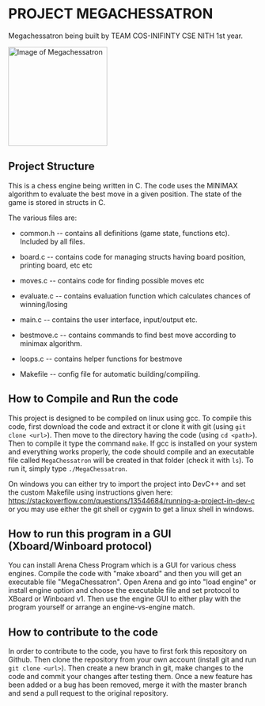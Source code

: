 # PROJECT MEGACHESSATRON

Megachessatron being built by TEAM COS-INIFINTY CSE NITH 1st year.

<img alt="Image of Megachessatron" height=200 src="https://i.imgur.com/2x3xRgM.png">  

## Project Structure

This is a chess engine being written in C. The code uses the MINIMAX
algorithm to evaluate the best move in a given position. The state of
the game is stored in structs in C.

The various files are:

  * common.h -- contains all definitions (game state, functions etc).
                Included by all files.

  * board.c -- contains code for managing structs having board position, printing board, etc etc
  * moves.c -- contains code for finding possible moves etc
  * evaluate.c -- contains evaluation function which calculates
                chances of winning/losing
  * main.c -- contains the user interface, input/output etc.
  * bestmove.c -- contains commands to find best move according
                to minimax algorithm.
  * loops.c -- contains helper functions for bestmove
  * Makefile -- config file for automatic building/compiling.

## How to Compile and Run the code
This project is designed to be compiled on linux using gcc.
To compile this code, first download the code and extract it or
clone it with git (using `git clone <url>`). Then move to the directory
having the code (using `cd <path>`). Then to compile it type the
command `make`. If gcc is installed on your system and everything
works properly, the code should compile and an executable file called
`MegaChessatron` will be created in that folder (check it with `ls`).
To run it, simply type `./MegaChessatron`.

On windows you can either try to import the project into DevC++ and
set the custom Makefile using instructions given here:
https://stackoverflow.com/questions/13544684/running-a-project-in-dev-c 
or you may use either the git shell or cygwin to get a linux shell in windows.

## How to run this program in a GUI (Xboard/Winboard protocol)
You can install Arena Chess Program which is a GUI for various chess
engines. Compile the code with "make xboard" and then you will get
an executable file "MegaChessatron". Open Arena and go into "load engine"
or install engine option and choose the executable file and set protocol
to XBoard or Winboard v1. Then use the engine GUI to either play with
the program yourself or arrange an engine-vs-engine match.

## How to contribute to the code
In order to contribute to the code, you have to first fork this repository
on Github. Then clone the repository from your own account (install git and
run `git clone <url>`). Then create a new branch in git, make changes to the
code and commit your changes after testing them. Once a new feature has been
added or a bug has been removed, merge it with the master branch and send a
pull request to the original repository.
